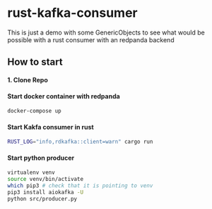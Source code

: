 # rust-kafka-consumer

This is just a demo with some GenericObjects to see what would be possible with a rust consumer with an redpanda backend

## How to start
#### 1. Clone Repo
#### Start docker container with redpanda
```sh
docker-compose up
```
#### Start Kakfa consumer in rust
```sh
RUST_LOG="info,rdkafka::client=warn" cargo run
```

#### Start python producer
```sh
virtualenv venv 
source venv/bin/activate
which pip3 # check that it is pointing to venv
pip3 install aiokafka -U
python src/producer.py
```
